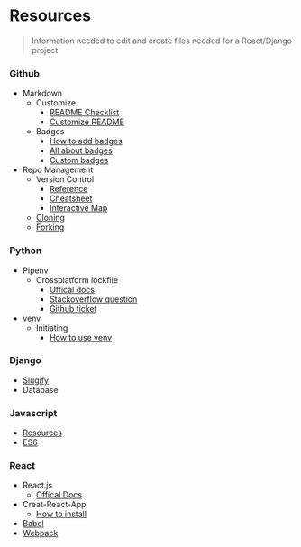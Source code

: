 Resources
==================
> Information needed to edit and create files needed for a React/Django project
### Github
  - Markdown
    - Customize
      - [README Checklist](https://github.com/noffle/art-of-readme)
      - [Customize README](https://sourceforge.net/p/thinwhiteline/wiki/markdown_syntax/)
    - Badges
      - [How to add badges](https://www.codeblocq.com/2016/04/Add-a-build-passing-badge-to-your-github-repository/)
      - [All about badges](https://medium.com/better-programming/add-badges-to-a-github-repository-716d2988dc6a)
      - [Custom badges](https://shields.io/)
  - Repo Management
    - Version Control
      - [Reference](https://git-scm.com/docs)
      - [Cheatsheet](https://training.github.com/)
      - [Interactive Map](https://ndpsoftware.com/git-cheatsheet.html#loc=;)
    - [Cloning](https://git-scm.com/docs/git-clone)
    - [Forking](https://docs.github.com/en/github/getting-started-with-github/fork-a-repo) 
### Python
   - Pipenv
     - Crossplatform lockfile
       - [Offical docs](https://pipenv.pypa.io/en/latest/advanced/)    
       - [Stackoverflow question](https://stackoverflow.com/questions/57315096/pipenv-dependencies-of-platform-specific-packages-are-installed-unconditionally)
       - [Github ticket](https://github.com/pypa/pipenv/issues/1575)
   - venv
     - Initiating
       - [How to use venv](https://sourabhbajaj.com/mac-setup/Python/virtualenv.html)
### Django
  - [Slugify](https://docs.djangoproject.com/en/3.1/ref/utils/#module-django.utils.text)
  - Database
### Javascript
  - [Resources](https://developer.mozilla.org/en-US/docs/Web/JavaScript)
  - [ES6](http://es6-features.org/#Constants)
### React
  - React.js
    - [Offical Docs](https://reactjs.org/)
  - Creat-React-App
    - [How to install](https://create-react-app.dev/docs/getting-started/)   
  - [Babel](https://babeljs.io/docs/en/)
  - [Webpack](https://webpack.js.org/concepts/)

